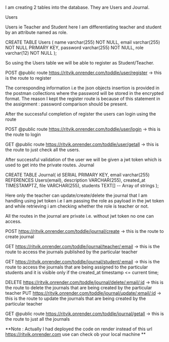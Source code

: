 
I am creating 2 tables into the database. They are Users and Journal.


Users

Users ie Teacher and Student here I am differentiating teacher and student by an attribute named as role.

 CREATE TABLE Users (
    name varchar(255) NOT NULL,
    email varchar(255) NOT NULL PRIMARY KEY,
    password varchar(255) NOT NULL,
    role varchar(12) NOT NULL
);


So using the Users table we will be able to register as Student/Teacher.

POST
@public route
https://ritvik.onrender.com/toddle/user/register  → this is the route to register 

The corresponding information i.e the json objects insertion is provided in the postman collections where the password will be stored in the encrypted format. The reason I kept the register route is because of this statement in the assignment : password comparison should be present.

After the successful completion of register the users can login using the route

POST
@public route
https://ritvik.onrender.com/toddle/user/login  → this is the route to login



GET
@public route
https://ritvik.onrender.com/toddle/user/getall  → this is the route to just check all the users.


 After successful validation of the user we will be given a jwt token which is used to get into the private routes.
Journal

CREATE TABLE Journal(
    id SERIAL PRIMARY KEY,
    email varchar(255) REFERENCES Users(email),
    description VARCHAR(255),
    created_at TIMESTAMPTZ,
    file VARCHAR(255),
    students TEXT[] -- Array of strings
);

Here only the teacher can update/create/delete the journal that I am handling using jwt token i.e I am passing the role as payload in the jwt token and while retrieving i am checking whether the role is teacher or not.

All the routes in the journal are private i.e. without jwt token no one can access.

POST
https://ritvik.onrender.com/toddle/journal/create  → this is the route to create journal

GET
https://ritvik.onrender.com/toddle/journal/teacher/:email   → this is the route to access the journals published by the particular teacher

GET
https://ritvik.onrender.com/toddle/journal/student/:email	→ this is the route to access the journals that are being assigned to the particular students and it is visible only if the created_at timestamp <= current time;

DELETE
https://ritvik.onrender.com/toddle/journal/delete/:email/:id  → this is the route to delete the journals that are being created by the particular teacher
PUT
https://ritvik.onrender.com/toddle/journal/update/:email/:id  → this is the route to update the journals that are being created by the particular teacher

GET
@public route
https://ritvik.onrender.com/toddle/journal/getall → this is the route to just all the journals

**Note : Actually I had deployed the code on render instead of this url https://ritvik.onrender.com use can check ob your local machine **
